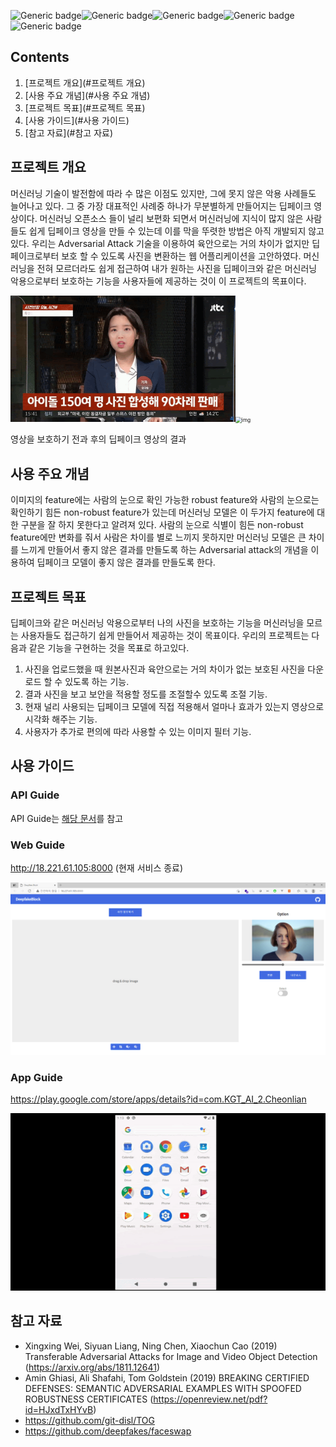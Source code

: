 ![Generic badge](https://img.shields.io/badge/tensorflow-1.8-red.svg)![Generic badge](https://img.shields.io/badge/python-3.6-green.svg)![Generic badge](https://img.shields.io/badge/os-linux-blue.svg)![Generic badge](https://img.shields.io/badge/cuda-10.0-silver.svg)![Generic badge](https://img.shields.io/badge/DeepfakeBlock-1.0v(closed)-silver.svg)



## Contents

1. [프로젝트 개요](#프로젝트 개요)
3. [사용 주요 개념](#사용 주요 개념)
4. [프로젝트 목표](#프로젝트 목표)
5. [사용 가이드](#사용 가이드)
5. [참고 자료](#참고 자료)



## 프로젝트 개요

머신러닝 기술이 발전함에 따라 수 많은 이점도 있지만, 그에 못지 않은 악용 사례들도 늘어나고 있다. 그 중 가장 대표적인 사례중 하나가 무분별하게 만들어지는 딥페이크 영상이다. 머신러닝 오픈소스 들이 널리 보편화 되면서 머신러닝에 지식이 많지 않은 사람들도 쉽게 딥페이크 영상을 만들 수 있는데 이를 막을 뚜렷한 방법은 아직 개발되지 않고 있다. 
우리는 Adversarial Attack 기술을 이용하여 육안으로는 거의 차이가 없지만 딥페이크로부터 보호 할 수 있도록 사진을 변환하는 웹 어플리케이션을 고안하였다. 머신러닝을 전혀 모르더라도 쉽게 접근하여 내가 원하는 사진을 딥페이크와 같은 머신러닝 악용으로부터 보호하는 기능을 사용자들에 제공하는 것이 이 프로젝트의 목표이다.



<img src="README.assets/1Eb4lgp_iPBFkS2ubQuOanpivenoOL8rYqdJ15wQ6Jd8X1Tk9Qd1zm8EZ21CChhlK8csuXdRZYptJbhglMKgbFgkkdJfLo-JGVkPcX2KRtFpDqqZg6blL-6Bhn7KlQvl" alt="img" style="zoom:60%;" /><img src="README.assets/zL5lSuDuNkxb6SCe6xCzvN8_aGoi9GnLEdtPrlNqBN0ASz7MpcY8bdw0nQKQGyYZdXWgnBKdVDv9CLJPBMgp8P5ePVV-Ynr3VLyMy0ERLtmZQfTMYNqf4-0QiCfebiFk" alt="img" style="zoom:60%;" />



영상을 보호하기 전과 후의 딥페이크 영상의 결과



## 사용 주요 개념 

이미지의 feature에는 사람의 눈으로 확인 가능한 robust feature와 사람의 눈으로는 확인하기 힘든 non-robust feature가 있는데 머신러닝 모델은 이 두가지 feature에 대한 구분을 잘 하지 못한다고 알려져 있다. 
사람의 눈으로 식별이 힘든 non-robust feature에만 변화를 줘서 사람은 차이를 별로 느끼지 못하지만 머신러닝 모델은 큰 차이를 느끼게 만들어서 좋지 않은 결과를 만들도록 하는 Adversarial attack의 개념을 이용하여 딥페이크 모델이 좋지 않은 결과를 만들도록 한다.



## 프로젝트 목표

딥페이크와 같은 머신러닝 악용으로부터 나의 사진을 보호하는 기능을 머신러닝을 모르는 사용자들도 접근하기 쉽게 만들어서 제공하는 것이 목표이다. 
우리의 프로젝트는 다음과 같은 기능을 구현하는 것을 목표로 하고있다.

1.	사진을 업로드했을 때 원본사진과 육안으로는 거의 차이가 없는 보호된 사진을 다운로드 할 수 있도록 하는 기능.
2.	결과 사진을 보고 보안을 적용할 정도를 조절할수 있도록 조절 기능.
3.	현재 널리 사용되는 딥페이크 모델에 직접 적용해서 얼마나 효과가 있는지 영상으로 시각화 해주는 기능.
4.	사용자가 추가로 편의에 따라 사용할 수 있는 이미지 필터 기능.



## 사용 가이드

### API Guide

API Guide는 [해당 문서](./API_Guide.md)를 참고



### Web Guide

http://18.221.61.105:8000 (현재 서비스 종료)

![img](README.assets/9lh4-vWRKnOJ1mSyR-S-3YEQYAasMZ_YSOLDJl0Nd9u0CLB8Dit1hwAiYU-i3xjIW4FwOoJh50kz6i6_Jxv7Agm-nqmVBQF8yB6EnBeb3G97MtWywxvq_rsV8f5xI_xj)

### App Guide

https://play.google.com/store/apps/details?id=com.KGT_AI_2.Cheonlian

![img](README.assets/quGWemHwMSdlNRuAhasM1ffhMYwDTBIt_ExvYj0KWzVFxB-PR__YOXN0yM-HmrSiQM38u-COX9dk6DLVCFMffeSwJy97isDzjjv_-cCIjQhveTT6cdLGeFmPjhidlweA)





## 참고 자료

- Xingxing Wei, Siyuan Liang, Ning Chen, Xiaochun Cao (2019) Transferable Adversarial Attacks for Image and Video Object Detection (https://arxiv.org/abs/1811.12641)
- Amin Ghiasi, Ali Shafahi, Tom Goldstein (2019) BREAKING CERTIFIED DEFENSES: SEMANTIC ADVERSARIAL EXAMPLES WITH SPOOFED ROBUSTNESS CERTIFICATES (https://openreview.net/pdf?id=HJxdTxHYvB)
- https://github.com/git-disl/TOG
- https://github.com/deepfakes/faceswap

